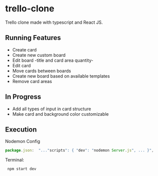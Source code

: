 # trello-clone
Trello clone made with typescript and React JS.

## Running Features
- Create card
- Create new custom board
- Edit board -title and card area quantity-
- Edit card
- Move cards between boards
- Create new board based on available  templates
- Remove card areas

## In Progress
- Add all types of input in card structure
- Make card and background color customizable

## Execution

Nodemon Config 
```Javascript
package.json:  "..."scripts": { "dev": "nodemon Server.js", ... }",
```

Terminal:
```Javascript
 npm start dev
```
